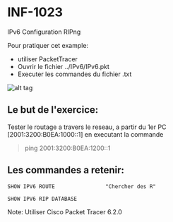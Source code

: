# INF-1023

IPv6 Configuration  RIPng

Pour pratiquer cet example:
- utiliser PacketTracer
- Ouvrir le fichier ../IPv6/IPv6.pkt
- Executer les commandes du fichier .txt

![alt tag](https://github.com/setrar/INF-1023/blob/master/4.RIPngRoute/RIPngRoute.png)

## Le but de l'exercice:

Tester le routage a travers le reseau, a partir du 1er PC [2001:3200:B0EA:1000::1] en executant la commande

> ping 2001:3200:B0EA:1200::1 

## Les commandes a retenir:

```
SHOW IPV6 ROUTE                "Chercher des R"

SHOW IPV6 RIP DATABASE
```

Note: Utiliser Cisco Packet Tracer 6.2.0

